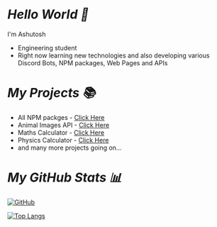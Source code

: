# _Hello World 👋_

I'm Ashutosh

- Engineering student
- Right now learning new technologies and also developing various Discord Bots, NPM packages, Web Pages and APIs

# _My Projects 📚_

- All NPM packges - [Click Here](https://npmjs.com/ashutoshswamy)
- Animal Images API - [Click Here](https://github.com/ashutoshswamy397/Animal-Images-API)
- Maths Calculator - [Click Here](https://mathrockz.netlify.app)
- Physics Calculator - [Click Here](https://physicsrockz.netlify.app)
- and many more projects going on...

# _My GitHub Stats 📊_

[![GitHub](https://github-readme-stats.vercel.app/api?username=ashutoshswamy&theme=tokyonight)](https://github.com/ashutoshswamy)

[![Top Langs](https://github-readme-stats.vercel.app/api/top-langs/?username=ashutoshswamy&theme=tokyonight&layout=compact)](https://github.com/ashutoshswamy)
